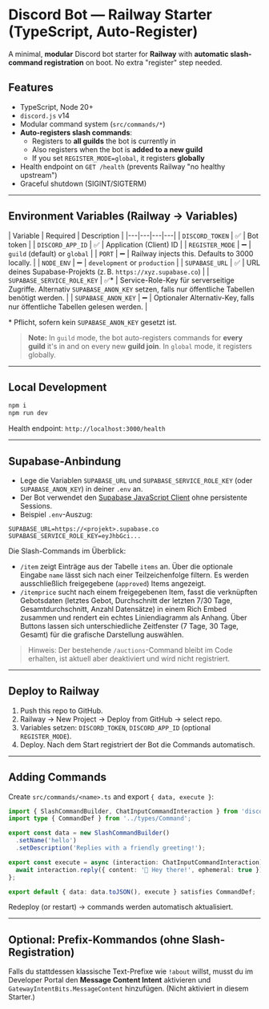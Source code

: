 
# Discord Bot — Railway Starter (TypeScript, Auto-Register)

A minimal, **modular** Discord bot starter for **Railway** with **automatic slash-command registration** on boot.
No extra "register" step needed.

## Features
- TypeScript, Node 20+
- `discord.js` v14
- Modular command system (`src/commands/*`)
- **Auto-registers slash commands**:
  - Registers to **all guilds** the bot is currently in
  - Also registers when the bot is **added to a new guild**
  - If you set `REGISTER_MODE=global`, it registers **globally**
- Health endpoint on `GET /health` (prevents Railway "no healthy upstream")
- Graceful shutdown (SIGINT/SIGTERM)

---

## Environment Variables (Railway → Variables)
| Variable | Required | Description |
|---|---|---|---|
| `DISCORD_TOKEN` | ✅ | Bot token |
| `DISCORD_APP_ID` | ✅ | Application (Client) ID |
| `REGISTER_MODE` | ➖ | `guild` (default) or `global` |
| `PORT` | ➖ | Railway injects this. Defaults to 3000 locally. |
| `NODE_ENV` | ➖ | `development` or `production` |
| `SUPABASE_URL` | ✅ | URL deines Supabase-Projekts (z. B. `https://xyz.supabase.co`) |
| `SUPABASE_SERVICE_ROLE_KEY` | ✅* | Service-Role-Key für serverseitige Zugriffe. Alternativ `SUPABASE_ANON_KEY` setzen, falls nur öffentliche Tabellen benötigt werden. |
| `SUPABASE_ANON_KEY` | ➖ | Optionaler Alternativ-Key, falls nur öffentliche Tabellen gelesen werden. |

\* Pflicht, sofern kein `SUPABASE_ANON_KEY` gesetzt ist.

> **Note:** In `guild` mode, the bot auto-registers commands for **every guild** it's in and on every new **guild join**. In `global` mode, it registers globally.

---

## Local Development
```bash
npm i
npm run dev
```
Health endpoint: `http://localhost:3000/health`

---

## Supabase-Anbindung

- Lege die Variablen `SUPABASE_URL` und `SUPABASE_SERVICE_ROLE_KEY` (oder `SUPABASE_ANON_KEY`) in deiner `.env` an.
- Der Bot verwendet den [Supabase JavaScript Client](https://supabase.com/docs/reference/javascript/start) ohne persistente Sessions.
- Beispiel `.env`-Auszug:

```env
SUPABASE_URL=https://<projekt>.supabase.co
SUPABASE_SERVICE_ROLE_KEY=eyJhbGci...
```

Die Slash-Commands im Überblick:

- `/item` zeigt Einträge aus der Tabelle `items` an. Über die optionale Eingabe `name` lässt sich nach einer Teilzeichenfolge filtern. Es werden ausschließlich freigegebene (`approved`) Items angezeigt.
- `/itemprice` sucht nach einem freigegebenen Item, fasst die verknüpften Gebotsdaten (letztes Gebot, Durchschnitt der letzten 7/30 Tage, Gesamtdurchschnitt, Anzahl Datensätze) in einem Rich Embed zusammen und rendert ein echtes Liniendiagramm als Anhang. Über Buttons lassen sich unterschiedliche Zeitfenster (7 Tage, 30 Tage, Gesamt) für die grafische Darstellung auswählen.

> Hinweis: Der bestehende `/auctions`-Command bleibt im Code erhalten, ist aktuell aber deaktiviert und wird nicht registriert.

---

## Deploy to Railway
1. Push this repo to GitHub.
2. Railway → New Project → Deploy from GitHub → select repo.
3. Variables setzen: `DISCORD_TOKEN`, `DISCORD_APP_ID` (optional `REGISTER_MODE`).
4. Deploy. Nach dem Start registriert der Bot die Commands automatisch.

---

## Adding Commands
Create `src/commands/<name>.ts` and export `{ data, execute }`:
```ts
import { SlashCommandBuilder, ChatInputCommandInteraction } from 'discord.js';
import type { CommandDef } from '../types/Command';

export const data = new SlashCommandBuilder()
  .setName('hello')
  .setDescription('Replies with a friendly greeting!');

export const execute = async (interaction: ChatInputCommandInteraction) => {
  await interaction.reply({ content: '👋 Hey there!', ephemeral: true });
};

export default { data: data.toJSON(), execute } satisfies CommandDef;
```
Redeploy (or restart) → commands werden automatisch aktualisiert.

---

## Optional: Prefix-Kommandos (ohne Slash-Registration)
Falls du stattdessen klassische Text-Prefixe wie `!about` willst, musst du im Developer Portal den **Message Content Intent** aktivieren und `GatewayIntentBits.MessageContent` hinzufügen. (Nicht aktiviert in diesem Starter.)
